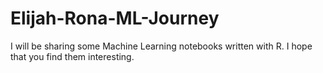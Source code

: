 # Elijah-Rona-ML-Journey

I will be sharing some Machine Learning notebooks written with R. I hope that you find them interesting.
